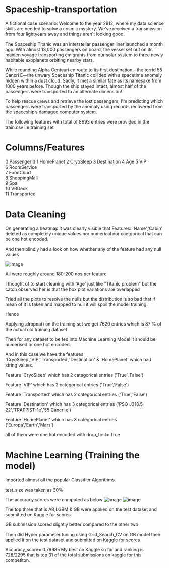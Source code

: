 # Spaceship-transportation

A fictional case scenario:
Welcome to the year 2912, where my data science skills are needed to solve a cosmic mystery. We've received a transmission from four lightyears away and things aren't looking good.

The Spaceship Titanic was an interstellar passenger liner launched a month ago. With almost 13,000 passengers on board, the vessel set out on its maiden voyage transporting emigrants from our solar system to three newly habitable exoplanets orbiting nearby stars.

While rounding Alpha Centauri en route to its first destination—the torrid 55 Cancri E—the unwary Spaceship Titanic collided with a spacetime anomaly hidden within a dust cloud. Sadly, it met a similar fate as its namesake from 1000 years before. Though the ship stayed intact, almost half of the passengers were transported to an alternate dimension!

To help rescue crews and retrieve the lost passengers, I'm predicting which passengers were transported by the anomaly using records recovered from the spaceship’s damaged computer system.

The following features with total of 8693 entries were provided in the train.csv i.e training set
 
 #   Columns/Features
 0   PassengerId
 1   HomePlanet
 2   CryoSleep
 3   Destination
 4   Age
 5   VIP             
 6   RoomService     
 7   FoodCourt       
 8   ShoppingMall    
 9   Spa             
10   VRDeck          
11   Transported       


  


 #   Data Cleaning
On generating a heatmap it was clearly visible that 
Features: 'Name','Cabin'  deleted as completely unique values nor numerical nor caetgorical that can be one hot encoded.




And then blindly had a look on how whether any of the feature had any null values

![image](https://user-images.githubusercontent.com/26757681/202535424-da2df66d-f263-4040-9a51-e211dc023d1d.png)

All were roughly around 180-200 nos per feature

I thought of to start cleaning with 'Age' just like "Titanic problem" but the catch observed her is that the box plot variations are overlapped 

Tried all the plots to resolve the nulls but the distribution is so bad that if mean of it is taken and mapped to null it will spoil the model training.

Hence

Applying .dropna() on the training set we get 7620 entries  which is 87 % of the actual old training dataset

 
Then for any dataset to be fed into Machine Learning Model it should be numerised or one hot encoded.

And in this case we have the features 'CryoSleep','VIP','Transported','Destination' & 'HomePlanet' which had string values.



Feature 'CryoSleep' which has 2 categorical entries ('True','False')

Feature 'VIP' which has 2 categorical entries ('True','False')

Feature 'Transported' which has 2 categorical entries ('True','False')

Feature 'Destination' which has 3 categorical entries ('PSO J318.5-22','TRAPPIST-1e','55 Cancri e')

Feature 'HomePlanet' which has 3 categorical entries ('Europa','Earth','Mars')

all of them were one hot encoded with drop_first= True

#   Machine Learning (Training the model)
Imported almost all the popular Classifier Algorithms

test_size was taken as 30%

The accuracy scores were computed as below
![image](https://user-images.githubusercontent.com/26757681/202545316-680520f8-dc44-4e92-9ecf-0b78df395f42.png)
![image](https://user-images.githubusercontent.com/26757681/202545339-6fbd5e86-308e-4cf6-bbc4-6342b63d409d.png)


The top three that is  AB,LGBM & GB were applied on the test dataset and submitted on Kaggle for scores 

GB submission scored slightly better compared to the other two 

Then did Hyper parameter tuning using Grid_Search_CV on GB model then applied it on the test dataset and submitted on Kaggle for scores

  Accuracy_score= 0.79985 
  My best on Kaggle so far and ranking is 728/2295  that is top 31 of the total submissions on kaggle for this competiton.
